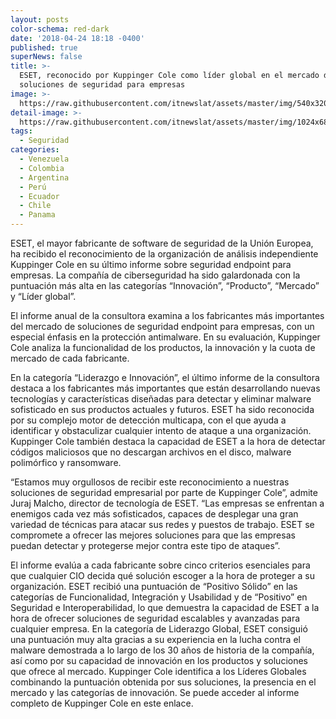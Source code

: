 ```yaml
---
layout: posts
color-schema: red-dark
date: '2018-04-24 18:18 -0400'
published: true
superNews: false
title: >-
  ESET, reconocido por Kuppinger Cole como líder global en el mercado de
  soluciones de seguridad para empresas
image: >-
  https://raw.githubusercontent.com/itnewslat/assets/master/img/540x320/city-p.jpg
detail-image: >-
  https://raw.githubusercontent.com/itnewslat/assets/master/img/1024x680/city-g.jpg
tags:
  - Seguridad
categories:
  - Venezuela
  - Colombia
  - Argentina
  - Perú
  - Ecuador
  - Chile
  - Panama
---
```

ESET, el mayor fabricante de software de seguridad de la Unión Europea, ha recibido el reconocimiento de la organización de análisis independiente Kuppinger Cole en su último informe sobre seguridad endpoint para empresas. La compañía de ciberseguridad ha sido galardonada con la puntuación más alta en las categorías “Innovación”, “Producto”, “Mercado” y “Líder global”. 

El informe anual de la consultora examina a los fabricantes más importantes del mercado de soluciones de seguridad endpoint para empresas, con un especial énfasis en la protección antimalware. En su evaluación, Kuppinger Cole analiza la funcionalidad de los productos, la innovación y la cuota de mercado de cada fabricante. 

En la categoría “Liderazgo e Innovación”, el último informe de la consultora destaca a los fabricantes más importantes que están desarrollando nuevas tecnologías y características diseñadas para detectar y eliminar malware sofisticado en sus productos actuales y futuros. ESET ha sido reconocida por su complejo motor de detección multicapa, con el que ayuda a identificar y obstaculizar cualquier intento de ataque a una organización. Kuppinger Cole también destaca la capacidad de ESET a la hora de detectar códigos maliciosos que no descargan archivos en el disco, malware polimórfico y ransomware. 

“Estamos muy orgullosos de recibir este reconocimiento a nuestras soluciones de seguridad empresarial por parte de Kuppinger Cole”, admite Juraj Malcho, director de tecnología de ESET. “Las empresas se enfrentan a enemigos cada vez más sofisticados, capaces de desplegar una gran variedad de técnicas para atacar sus redes y puestos de trabajo. ESET se compromete a ofrecer las mejores soluciones para que las empresas puedan detectar y protegerse mejor contra este tipo de ataques”. 

El informe evalúa a cada fabricante sobre cinco criterios esenciales para que cualquier CIO decida qué solución escoger a la hora de proteger a su organización. ESET recibió una puntuación de “Positivo Sólido” en las categorías de Funcionalidad, Integración y Usabilidad y de “Positivo” en Seguridad e Interoperabilidad, lo que demuestra la capacidad de ESET a la hora de ofrecer soluciones de seguridad escalables y avanzadas para cualquier empresa. 
En la categoría de Liderazgo Global, ESET consiguió una puntuación muy alta gracias a su experiencia en la lucha contra el malware demostrada a lo largo de los 30 años de historia de la compañía, así como por su capacidad de innovación en los productos y soluciones que ofrece al mercado. Kuppinger Cole identifica a los Líderes Globales combinando la puntuación obtenida por sus soluciones, la presencia en el mercado y las categorías de innovación. 
Se puede acceder al informe completo de Kuppinger Cole en este enlace.